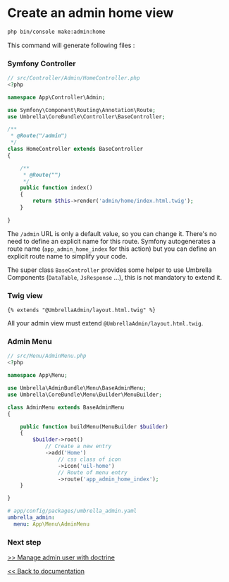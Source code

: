 # Create an admin home view

```bash
php bin/console make:admin:home
```

This command will generate following files :

### Symfony Controller 
```php
// src/Controller/Admin/HomeController.php
<?php

namespace App\Controller\Admin;

use Symfony\Component\Routing\Annotation\Route;
use Umbrella\CoreBundle\Controller\BaseController;

/**
 * @Route("/admin")
 */
class HomeController extends BaseController
{

    /**
     * @Route("")
     */
    public function index()
    {
        return $this->render('admin/home/index.html.twig');
    }

}
```
The `/admin` URL is only a default value, so you can change it. 
There's no need to define an explicit name for this route. Symfony autogenerates a route name (`app_admin_home_index` for this action) but you can define an explicit route name to simplify your code.

The super class `BaseController` provides some helper to use Umbrella Components (`DataTable`, `JsResponse` ...), this is not mandatory to extend it.


### Twig view
```twig
{% extends "@UmbrellaAdmin/layout.html.twig" %}
```
All your admin view must extend `@UmbrellaAdmin/layout.html.twig`.

### Admin Menu 
```php
// src/Menu/AdminMenu.php
<?php

namespace App\Menu;

use Umbrella\AdminBundle\Menu\BaseAdminMenu;
use Umbrella\CoreBundle\Menu\Builder\MenuBuilder;

class AdminMenu extends BaseAdminMenu
{

    public function buildMenu(MenuBuilder $builder)
    {
        $builder->root()
            // Create a new entry
            ->add('Home')
                // css class of icon
                ->icon('uil-home')
                // Route of menu entry
                ->route('app_admin_home_index');
    }

}
```

```yaml
# app/config/packages/umbrella_admin.yaml
umbrella_admin:
  menu: App\Menu\AdminMenu
```


### Next step 
[>> Manage admin user with doctrine](manage_user_with_doctrine.md)

[<< Back to documentation](/docs)